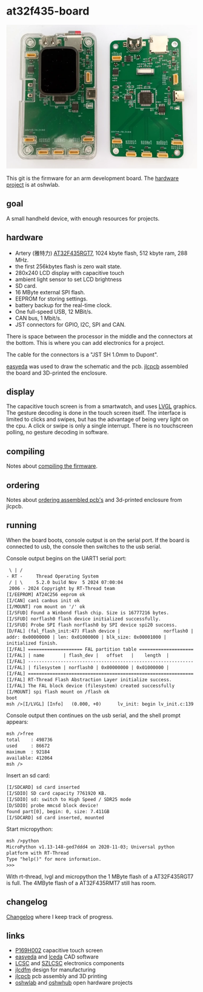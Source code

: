 # at32f435-board

[![at32f435 board](doc/at32f435-board/picture_small.webp)](https://raw.githubusercontent.com/koendv/at32f435-board/refs/heads/main/doc/at32f435-board/picture.webp)

This git is the firmware for an arm  development board. The [hardware project](https://oshwlab.com/koendv/at32f435-board) is at oshwlab.

## goal

A small handheld device, with enough resources for projects.

## hardware

- Artery (雅特力) [AT32F435RGT7](https://www.arterychip.com/en/product/AT32F435.jsp), 1024 kbyte flash, 512 kbyte ram, 288 MHz.
- the first 256kbytes flash is zero wait state.
- 280x240 LCD display with capacitive touch
- ambient light sensor to set LCD brightness
- SD card.
- 16 MByte external SPI flash.
- EEPROM for storing settings.
- battery backup for the real-time clock.
- One full-speed USB, 12 MBit/s.
- CAN bus, 1 Mbit/s.
- JST connectors for GPIO, I2C, SPI and CAN.

There is space between the processor in the middle and the connectors at the bottom. This is where you can add electronics for a project.

The cable for the connectors is a "JST SH 1.0mm to Dupont".

[easyeda](https://easyeda.com/) was used to draw the schematic and the pcb. [jlcpcb](https://jlcpcb.com/) assembled the board and 3D-printed the enclosure.

## display

The capacitive touch screen is from a smartwatch, and uses [LVGL](https://lvgl.io/) graphics. The gesture decoding is done in the touch screen itself. The interface is limited to clicks and swipes, but has the advantage of being very light on the cpu. A click or swipe is only a single interrupt. There is no touchscreen polling, no gesture decoding in software.

## compiling

Notes about [compiling the firmware](COMPILING.md).

## ordering

Notes about [ordering assembled pcb's](ORDERING.md) and 3d-printed enclosure from jlcpcb.

## running

When the board boots, console output is on the serial port. If the board is connected to usb, the console then switches to the usb serial.

Console output begins on the UART1 serial port:
```
 \ | /
- RT -     Thread Operating System
 / | \     5.2.0 build Nov  5 2024 07:00:04
 2006 - 2024 Copyright by RT-Thread team
[I/EEPROM] AT24C256 eeprom ok
[I/CAN] can1 canbus init ok
[I/MOUNT] rom mount on '/' ok
[I/SFUD] Found a Winbond flash chip. Size is 16777216 bytes.
[I/SFUD] norflash0 flash device initialized successfully.
[I/SFUD] Probe SPI flash norflash0 by SPI device spi20 success.
[D/FAL] (fal_flash_init:47) Flash device |                norflash0 | addr: 0x00000000 | len: 0x01000000 | blk_size: 0x00001000 |
initialized finish.
[I/FAL] ==================== FAL partition table ====================
[I/FAL] | name       | flash_dev |   offset   |    length  |
[I/FAL] -------------------------------------------------------------
[I/FAL] | filesystem | norflash0 | 0x00000000 | 0x01000000 |
[I/FAL] =============================================================
[I/FAL] RT-Thread Flash Abstraction Layer initialize success.
[I/FAL] The FAL block device (filesystem) created successfully
[I/MOUNT] spi flash mount on /flash ok
boot
msh />[I/LVGL] [Info]   (0.000, +0)      lv_init: begin lv_init.c:139
```
Console output then continues on the usb serial, and the shell prompt appears:
```
msh />free
total    : 498736
used     : 86672
maximum  : 92184
available: 412064
msh />
```
Insert an sd card:
```
[I/SDCARD] sd card inserted
[I/SDIO] SD card capacity 7761920 KB.
[I/SDIO] sd: switch to High Speed / SDR25 mode
[D/SDIO] probe mmcsd block device!
found part[0], begin: 0, size: 7.411GB
[I/SDCARD] sd card inserted, mounted
```
Start micropython:
```
msh />python
MicroPython v1.13-148-ged7ddd4 on 2020-11-03; Universal python platform with RT-Thread
Type "help()" for more information.
>>>
```
With rt-thread, lvgl and micropython the 1 MByte flash of a AT32F435RGT7 is full. The 4MByte flash of a AT32F435RMT7 still has room.

## changelog
[Changelog](CHANGELOG.md) where I keep track of progress.

## links

- [P169H002](https://aliexpress.com/wholesale?SearchText=P169H002&sortType=total_tranpro_desc) capacitive touch screen
- [easyeda](https://easyeda.com/) and [lceda](https://lceda.cn/) CAD software
- [LCSC](https://www.lcsc.com/) and [SZLCSC](https://www.szlcsc.com/) electronics components
- [jlcdfm](https://jlcdfm.com/) design for manufacturing
- [jlcpcb](https://jlcpcb.com/) pcb assembly and 3D printing
- [oshwlab](https://oshwlab.com) and [oshwhub](https://oshwhub.com/) open hardware projects
